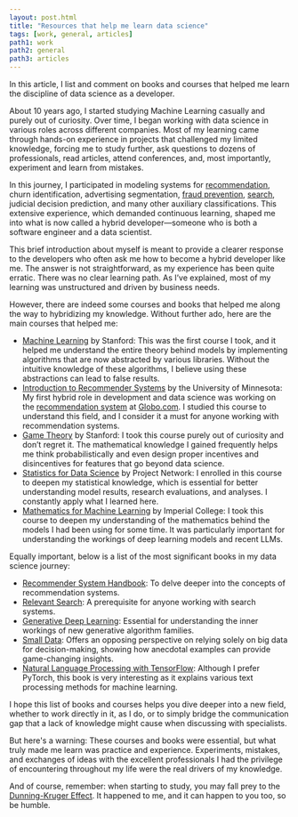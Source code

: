```yaml
---
layout: post.html
title: "Resources that help me learn data science"
tags: [work, general, articles]
path1: work
path2: general
path3: articles
---
```


In this article, I list and comment on books and courses that helped me learn the discipline of data science as a developer.

About 10 years ago, I started studying Machine Learning casually and purely out of curiosity. Over time, I began working with data science in various roles across different companies. Most of my learning came through hands-on experience in projects that challenged my limited knowledge, forcing me to study further, ask questions to dozens of professionals, read articles, attend conferences, and, most importantly, experiment and learn from mistakes.

In this journey, I participated in modeling systems for [recommendation](/archives/recommendation/), churn identification, advertising segmentation, [fraud prevention](/archives/trustandsafety/), [search](/archives/search/), judicial decision prediction, and many other auxiliary classifications. This extensive experience, which demanded continuous learning, shaped me into what is now called a hybrid developer—someone who is both a software engineer and a data scientist.

This brief introduction about myself is meant to provide a clearer response to the developers who often ask me how to become a hybrid developer like me. The answer is not straightforward, as my experience has been quite erratic. There was no clear learning path. As I’ve explained, most of my learning was unstructured and driven by business needs.

However, there are indeed some courses and books that helped me along the way to hybridizing my knowledge. Without further ado, here are the main courses that helped me:

* [Machine Learning](https://www.coursera.org/specializations/machine-learning-introduction) by Stanford: This was the first course I took, and it helped me understand the entire theory behind models by implementing algorithms that are now abstracted by various libraries. Without the intuitive knowledge of these algorithms, I believe using these abstractions can lead to false results.
* [Introduction to Recommender Systems](https://www.coursera.org/learn/recommender-systems) by the University of Minnesota: My first hybrid role in development and data science was working on the [recommendation system](/archives/recommendation/) at [Globo.com](/archives/globocom/). I studied this course to understand this field, and I consider it a must for anyone working with recommendation systems.
* [Game Theory](https://www.coursera.org/learn/game-theory-1) by Stanford: I took this course purely out of curiosity and don’t regret it. The mathematical knowledge I gained frequently helps me think probabilistically and even design proper incentives and disincentives for features that go beyond data science.
* [Statistics for Data Science](https://www.coursera.org/projects/statistics-data-science) by Project Network: I enrolled in this course to deepen my statistical knowledge, which is essential for better understanding model results, research evaluations, and analyses. I constantly apply what I learned here.
* [Mathematics for Machine Learning](https://www.coursera.org/account/accomplishments/specialization/F8SQK79VWVJ2) by Imperial College: I took this course to deepen my understanding of the mathematics behind the models I had been using for some time. It was particularly important for understanding the workings of deep learning models and recent LLMs.

Equally important, below is a list of the most significant books in my data science journey:

* [Recommender System Handbook](https://github.com/vwang0/recommender_system/blob/master/Recommender%20Systems%20Handbook.pdf): To delve deeper into the concepts of recommendation systems.
* [Relevant Search](https://www.manning.com/books/relevant-search): A prerequisite for anyone working with search systems.
* [Generative Deep Learning](https://rj.olx.com.br/rio-de-janeiro-e-regiao/livros-e-revistas/livro-generative-deep-learning-de-david-foster-1018413877?): Essential for understanding the inner workings of new generative algorithm families.
* [Small Data](https://www.amazon.com.br/Small-Data-Indicam-Grandes-Tend%C3%AAncias/dp/8569809719): Offers an opposing perspective on relying solely on big data for decision-making, showing how anecdotal examples can provide game-changing insights.
* [Natural Language Processing with TensorFlow](https://www.amazon.com.br/gp/product/B077Q3VZFR/): Although I prefer PyTorch, this book is very interesting as it explains various text processing methods for machine learning.

I hope this list of books and courses helps you dive deeper into a new field, whether to work directly in it, as I do, or to simply bridge the communication gap that a lack of knowledge might cause when discussing with specialists.

But here's a warning: These courses and books were essential, but what truly made me learn was practice and experience. Experiments, mistakes, and exchanges of ideas with the excellent professionals I had the privilege of encountering throughout my life were the real drivers of my knowledge.

And of course, remember: when starting to study, you may fall prey to the [Dunning-Kruger Effect](https://thedecisionlab.com/biases/dunning-kruger-effect). It happened to me, and it can happen to you too, so be humble.
